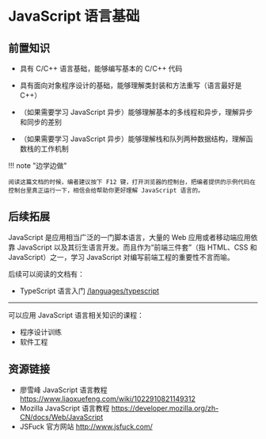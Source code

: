 # JavaScript 语言基础

## 前置知识

- 具有 C/C++ 语言基础，能够编写基本的 C/C++ 代码

- 具有面向对象程序设计的基础，能够理解类封装和方法重写（语言最好是 C++）

- （如果需要学习 JavaScript 异步）能够理解基本的多线程和异步，理解异步和同步的差别

- （如果需要学习 JavaScript 异步）能够理解栈和队列两种数据结构，理解函数栈的工作机制

!!! note "边学边做"

    阅读这篇文档的时候，编者建议按下 F12 键，打开浏览器的控制台，把编者提供的示例代码在控制台里真正运行一下，相信会给帮助你更好理解 JavaScript 语言的。

## 后续拓展

JavaScript 是应用相当广泛的一门脚本语言，大量的 Web 应用或者移动端应用依靠 JavaScript 以及其衍生语言开发。而且作为“前端三件套”（指 HTML、CSS 和 JavaScript）之一，学习 JavaScript 对编写前端工程的重要性不言而喻。

后续可以阅读的文档有：

- TypeScript 语言入门 [/languages/typescript](/languages/typescript)

---

可以应用 JavaScript 语言相关知识的课程：

- 程序设计训练
- 软件工程

## 资源链接

- 廖雪峰 JavaScript 语言教程 <https://www.liaoxuefeng.com/wiki/1022910821149312>
- Mozilla JavaScript 语言教程 <https://developer.mozilla.org/zh-CN/docs/Web/JavaScript>
- JSFuck 官方网站 <http://www.jsfuck.com/>